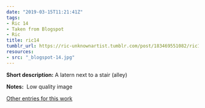 ```yaml
---
date: "2019-03-15T11:21:41Z"
tags:
- Ric 14
- Taken from Blogspot
- Ric
title: ric14
tumblr_url: https://ric-unknownartist.tumblr.com/post/183469551082/ric14
resources:
- src: "_blogspot-14.jpg"
---
```


**Short description:** A latern next to a stair (alley)

**Notes:** &nbsp;Low quality image

[Other entries for this work](/tags/Ric-14)
